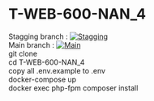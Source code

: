 # T-WEB-600-NAN_4
Stagging branch : [![Stagging](https://github.com/EpitechMscProPromo2026/T-WEB-600-NAN_4/actions/workflows/ci.yml/badge.svg?branch=stagging)](https://github.com/EpitechMscProPromo2026/T-WEB-600-NAN_4/actions/workflows/ci.yml)  
Main branch : [![Main](https://github.com/EpitechMscProPromo2026/T-WEB-600-NAN_4/actions/workflows/ci.yml/badge.svg?branch=main)](https://github.com/EpitechMscProPromo2026/T-WEB-600-NAN_4/actions/workflows/ci.yml)  
git clone  
cd T-WEB-600-NAN_4  
copy all .env.example to .env  
docker-compose up  
docker exec php-fpm composer install  

